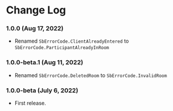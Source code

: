 # Change Log

### 1.0.0 (Aug 17, 2022)
* Renamed `SbErrorCode.ClientAlreadyEntered` to `SbErrorCode.ParticipantAlreadyInRoom`

### 1.0.0-beta.1 (Aug 11, 2022)
* Renamed `SbErrorCode.DeletedRoom` to `SbErrorCode.InvalidRoom`

### 1.0.0-beta (July 6, 2022)
* First release.
